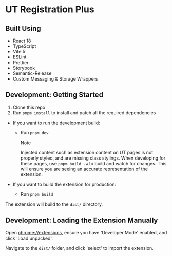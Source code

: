 # UT Registration Plus

## Built Using

- React 18
- TypeScript
- Vite 5
- ESLint
- Prettier
- Storybook
- Semantic-Release
- Custom Messaging & Storage Wrappers

## Development: Getting Started

1. Clone this repo
2. Run `pnpm install` to install and patch all the required dependencies

- If you want to run the development build:

  - Run `pnpm dev`

    > [!NOTE]
    > Injected content such as extension content on UT pages is not properly styled, and are missing class stylings. When developing for these pages, use `pnpm build -w` to build and watch for changes. This will ensure you are seeing an accurate representation of the extension.

- If you want to build the extension for production:

  - Run `pnpm build`

The extension will build to the `dist/` directory.

## Development: Loading the Extension Manually

Open [chrome://extensions](chrome://extensions), ensure you have 'Developer Mode' enabled, and click 'Load unpacked'.

Navigate to the `dist/` folder, and click 'select' to import the extension.
